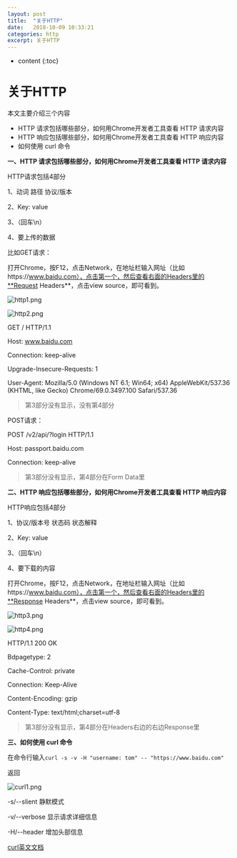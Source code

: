 ```yaml
---
layout: post
title:  "关于HTTP"
date:   2018-10-09 10:33:21
categories: http
excerpt: 关于HTTP
---
```


* content
{:toc}

# 关于HTTP

本文主要介绍三个内容

* HTTP 请求包括哪些部分，如何用Chrome开发者工具查看 HTTP 请求内容
* HTTP 响应包括哪些部分，如何用Chrome开发者工具查看 HTTP 响应内容
* 如何使用 curl 命令

**一、HTTP 请求包括哪些部分，如何用Chrome开发者工具查看 HTTP 请求内容**

HTTP请求包括4部分

1、动词 路径 协议/版本

2、Key: value

3、（回车\n）

4、要上传的数据

比如GET请求：

打开Chrome，按F12，点击Network，在地址栏输入网址（比如https://www.baidu.com），点击第一个，然后查看右面的Headers里的**Request Headers**，点击view source，即可看到。

![http1.png](/static/images/http1.png)

![http2.png](/static/images/http2.png)

GET / HTTP/1.1

Host: www.baidu.com

Connection: keep-alive

Upgrade-Insecure-Requests: 1

User-Agent: Mozilla/5.0 (Windows NT 6.1; Win64; x64) AppleWebKit/537.36 (KHTML, like Gecko) Chrome/69.0.3497.100 Safari/537.36

> 第3部分没有显示，没有第4部分

POST请求：

POST /v2/api/?login HTTP/1.1

Host: passport.baidu.com

Connection: keep-alive

> 第3部分没有显示，第4部分在Form Data里

**二、HTTP 响应包括哪些部分，如何用Chrome开发者工具查看 HTTP 响应内容**

HTTP响应包括4部分

1、协议/版本号 状态码 状态解释

2、Key: value

3、（回车\n）

4、要下载的内容

打开Chrome，按F12，点击Network，在地址栏输入网址（比如https://www.baidu.com），点击第一个，然后查看右面的Headers里的**Response Headers**，点击view source，即可看到。

![http3.png](/static/images/http3.png)

![http4.png](/static/images/http4.png)

HTTP/1.1 200 OK

Bdpagetype: 2

Cache-Control: private

Connection: Keep-Alive

Content-Encoding: gzip

Content-Type: text/html;charset=utf-8

> 第3部分没有显示，第4部分在Headers右边的右边Response里

**三、如何使用 curl 命令**

在命令行输入`curl -s -v -H "username: tom" -- "https://www.baidu.com"`

返回

![curl1.png](/static/images/curl1.png)

-s/--slient 静默模式

-v/--verbose 显示请求详细信息

-H/--header 增加头部信息

[curl英文文档](https://curl.haxx.se/docs/manpage.html)